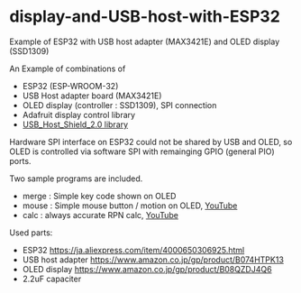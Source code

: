 # display-and-USB-host-with-ESP32
Example of ESP32 with USB host adapter (MAX3421E) and OLED display (SSD1309) 

An Example of combinations of
- ESP32 (ESP-WROOM-32)
- USB Host adapter board (MAX3421E)
- OLED display (controller : SSD1309), SPI connection
- Adafruit display control library
- <a href="https://github.com/felis/USB_Host_Shield_2.0">USB_Host_Shield_2.0 library</a>

Hardware SPI interface on ESP32 could not be shared by USB and OLED, so OLED is controlled via software SPI with remainging GPIO (general PIO) ports.

Two sample programs are included. 
- merge : Simple key code shown on OLED
- mouse : Simple mouse button / motion on OLED, <a href="https://youtu.be/ue8MWqKrvLU">YouTube</a>
- calc : always accurate RPN calc, <a href="https://youtu.be/ymGBZuGeglc">YouTube</a>

Used parts:
- ESP32 https://ja.aliexpress.com/item/4000650306925.html
- USB host adapter https://www.amazon.co.jp/gp/product/B074HTPK13
- OLED display https://www.amazon.co.jp/gp/product/B08QZDJ4Q6
- 2.2uF capaciter

